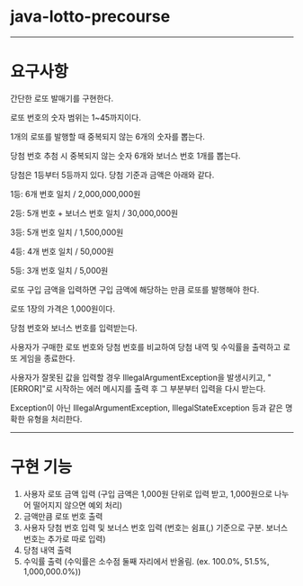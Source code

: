 # java-lotto-precourse

---
# 요구사항

간단한 로또 발매기를 구현한다.

로또 번호의 숫자 범위는 1~45까지이다.

1개의 로또를 발행할 때 중복되지 않는 6개의 숫자를 뽑는다.

당첨 번호 추첨 시 중복되지 않는 숫자 6개와 보너스 번호 1개를 뽑는다.

당첨은 1등부터 5등까지 있다. 당첨 기준과 금액은 아래와 같다.

1등: 6개 번호 일치 / 2,000,000,000원

2등: 5개 번호 + 보너스 번호 일치 / 30,000,000원

3등: 5개 번호 일치 / 1,500,000원

4등: 4개 번호 일치 / 50,000원

5등: 3개 번호 일치 / 5,000원

로또 구입 금액을 입력하면 구입 금액에 해당하는 만큼 로또를 발행해야 한다.

로또 1장의 가격은 1,000원이다.

당첨 번호와 보너스 번호를 입력받는다.

사용자가 구매한 로또 번호와 당첨 번호를 비교하여 당첨 내역 및 수익률을 출력하고 로또 게임을 종료한다.

사용자가 잘못된 값을 입력할 경우 IllegalArgumentException을 발생시키고, "[ERROR]"로 시작하는 에러 메시지를 출력 후 그 부분부터 입력을 다시 받는다.

Exception이 아닌 IllegalArgumentException, IllegalStateException 등과 같은 명확한 유형을 처리한다.

---
# 구현 기능
1. 사용자 로또 금액 입력 (구입 금액은 1,000원 단위로 입력 받고, 1,000원으로 나누어 떨어지지 않으면 예외 처리)
2. 금액만큼 로또 번호 출력
3. 사용자 당첨 번호 입력 및 보너스 번호 입력 (번호는 쉼표(,) 기준으로 구분. 보너스 번호는 추가로 따로 입력)
4. 당첨 내역 출력
5. 수익률 출력 (수익률은 소수점 둘째 자리에서 반올림. (ex. 100.0%, 51.5%, 1,000,000.0%))
